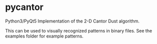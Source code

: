 # pycantor
Python3/PyQt5 Implementation of the 2-D Cantor Dust algorithm.

This can be used to visually recognized patterns in binary files.  See the examples folder for example patterns.

